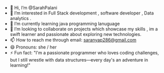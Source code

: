- 👋 Hi, I’m @SarahPalani
- 👀 I’m interested in Full Stack development , software developer , Data analytics . 
- 🌱 I’m currently learning java programming lanuguage
- 💞️ I’m looking to collaborate on projects which showcase my skills , im a swift learner and passionate about exploring new technologies.
- 📫 How to reach me  through email: saranyap286@gmail.com
- 😄 Pronouns: she / her
- ⚡ Fun fact: "I'm a passionate programmer who loves coding challenges, but I still wrestle with data structures—every day's an adventure in learning!"

<!---
SarahPalani/SarahPalani is a ✨ special ✨ repository because its `README.md` (this file) appears on your GitHub profile.
You can click the Preview link to take a look at your changes.
--->

